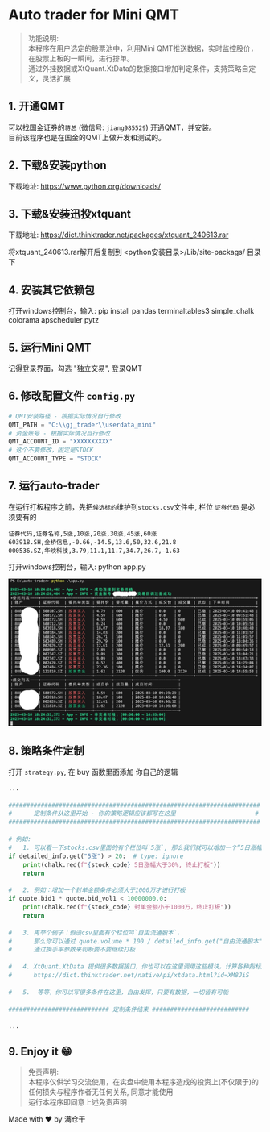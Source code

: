 # Auto trader for Mini QMT

> 功能说明:  
> 本程序在用户选定的股票池中，利用Mini QMT推送数据，实时监控股价，在股票上板的一瞬间，进行排单。  
> 通过外挂数据或XtQuant.XtData的数据接口增加判定条件，支持策略自定义，灵活扩展

## 1. 开通QMT

可以找国金证券的`蒋总` (微信号: `jiang985529`) 开通QMT，并安装。  
目前该程序也是在国金的QMT上做开发和测试的。

## 2. 下载&安装python

下载地址: <https://www.python.org/downloads/>

## 3. 下载&安装迅投xtquant

下载地址: <https://dict.thinktrader.net/packages/xtquant_240613.rar>

将xtquant_240613.rar解开后复制到 <python安装目录>/Lib/site-packags/ 目录下

## 4. 安装其它依赖包

打开windows控制台，输入: pip install pandas terminaltables3 simple_chalk colorama apscheduler pytz

## 5. 运行Mini QMT

记得登录界面，勾选 "独立交易", 登录QMT

## 6. 修改配置文件 `config.py`

```py
# QMT安装路径 - 根据实际情况自行修改
QMT_PATH = "C:\\gj_trader\\userdata_mini"
# 资金账号 - 根据实际情况自行修改
QMT_ACCOUNT_ID = "XXXXXXXXXX"
# 这个不要修改，固定是STOCK
QMT_ACCOUNT_TYPE = "STOCK"
```

## 7. 运行auto-trader

在运行打板程序之前，先把`候选标的`维护到`stocks.csv`文件中, 栏位 `证券代码` 是必须要有的

```csv
证券代码,证券名称,5涨,10涨,20涨,30涨,45涨,60涨
603918.SH,金桥信息,-0.66,-14.5,13.6,50,32.6,21.8
000536.SZ,华映科技,3.79,11.1,11.7,34.7,26.7,-1.63
```

打开windows控制台，输入: python app.py

![alt](./images/2025-03-10_18-24-52.jpg)

## 8. 策略条件定制

打开 `strategy.py`, 在 buy 函数里面添加 你自己的逻辑

```py
...

######################################################################
#      定制条件从这里开始 - 你的策略逻辑应该都写在这里                      #
######################################################################

# 例如:
#   1. 可以看一下stocks.csv里面的有个栏位叫`5涨`, 那么我们就可以增加一个“5日涨幅大于20%终止打板”的条件
if detailed_info.get("5涨") > 20:  # type: ignore
    print(chalk.red(f"{stock_code} 5日涨幅大于30%, 终止打板"))
    return

#   2. 例如：增加一个封单金额条件必须大于1000万才进行打板
if quote.bid1 * quote.bid_vol1 < 10000000.0:
    print(chalk.red(f"{stock_code} 封单金额小于1000万，终止打板"))
    return

#   3. 再举个例子：假设csv里面有个栏位叫`自由流通股本`，
#      那么你可以通过 quote.volume * 100 / detailed_info.get("自由流通股本") 计算换手率,
#      通过换手率参数来判断要不要继续打板

#   4. XtQuant.XtData 提供很多数据接口，你也可以在这里调用这些模块，计算各种指标用于辅助判断
#      https://dict.thinktrader.net/nativeApi/xtdata.html?id=XM8JiS

#   5.  等等，你可以写很多条件在这里，自由发挥，只要有数据，一切皆有可能

############################ 定制条件结束 ###########################

...
```

## 9. Enjoy it 😁

> 免责声明:  
> 本程序仅供学习交流使用，在实盘中使用本程序造成的投资上(不仅限于)的任何损失与程序作者无任何关系, 同意才能使用  
> 运行本程序即同意上述免责声明

Made with ♥ by 满仓干
